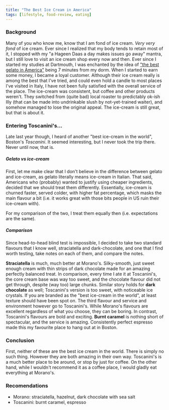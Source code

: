```yaml
---
title: "The Best Ice Cream in America"
tags: [lifestyle, food-review, eating]
---
```



### Background
Many of you who know me, know that I am fond of ice cream. _Very very fond_ of ice
cream. Ever since I realized that my body tends to retain most of it, I stopped
with my "a Hageen Daas a day makes issues go away" mantra, but I still love to
visit an ice cream shop every now and then. Ever since I started my studies at
Dartmouth, I was enchanted by the idea of ["the best gelato in America"](http://www.forbes.com/sites/larryolmsted/2011/07/05/the-best-gelato-in-america/#e062ec6342ac)
being 7 minutes from my dorm. When I started to earn some money, I became
a loyal customer. Although their ice cream really is among the best that I've tried, and
could even hold a candle to most places I've visited in Italy, I have not been
fully satisfied with the overall service of the place. The ice-cream was consistent, but
coffee and other products weren't. They switched from (quite bad) local roaster to
predictably ok-ish Illy (that can be made into undrinkable slush by not-yet-trained waiter),
and somehow managed to lose the original appeal. The ice-cream is still great, but that is about it.


### Entering Toscanini's...
Late last year though, I heard of another "best ice-cream in the world",
Boston's _Toscanini_. It seemed interesting, but I never took the trip there.
Never until now, that is.

##### Gelato vs ice-cream
First, let me make clear that I don't believe in the difference between
gelato and ice-cream, as gelato literally means ice-cream in Italian.
That said, Americans who (probably) wanted to justify using cheaper ingredients,
decided that we should treat them differently. Essentially, ice-cream is churned faster, served colder,
with higher fat percentage, which masks the main flavour a bit (i.e. it works
great with those bits people in US ruin their ice-cream with).

For my comparison of the two, I treat them equally then (i.e. expectations are the same).

##### Comparison
Since head-to-head blind test is impossible, I decided to take two standard
flavours that I know well, straciatella and dark-chocolate, and one that I find worth testing,
take notes on each of them, and compare the notes.

__Straciatella__ is much, much better at Morano's. Silky-smooth, just sweet enough cream with thin strips of dark chocolate
made for an amazing perfectly balanced treat. In comparison, every time I ate it at Toscanini's, the core cream base was way too sweet,
and the chocolate flavour did not get through, despite (way too) large chunks. Similar story holds for __dark chocolate__ as well; Toscanini's
version is too sweet, with noticeable ice crystals. If you are branded as the "best ice-cream in the world", at least texture should have
been spot on. The third flavour and service and environment however go to Toscanini's. While Morano's flavours are excellent regardless of what you choose,
they can be boring. In contrast, Toscanini's flavours are bold and exciting. __Burnt caramel__ is nothing short of spectacular, and the service is amazing.
Consistently perfect espresso made this my favourite place to hang out at in Boston.

### Conclusion

First, neither of these are the best ice cream in the world. There is simply no such thing. However they are both amazing in their own way.
Toscanini's is a much better place to be around, or stop by just for coffee. On the other hand, while I wouldn't recommend it as
a coffee place, I would gladly eat everything at Morano's.



### Recomendations

- Morano: straciatella, hazelnut, dark chocolate with sea salt
- Toscanini: burnt caramel, espresso
